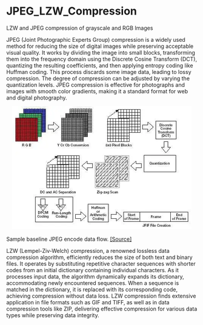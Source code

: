 # JPEG_LZW_Compression
LZW and JPEG compression of grayscale and RGB Images

JPEG (Joint Photographic Experts Group) compression is a widely used method for reducing the size of digital images while preserving acceptable visual quality. It works by dividing the image into small blocks, transforming them into the frequency domain using the Discrete Cosine Transform (DCT), quantizing the resulting coefficients, and then applying entropy coding like Huffman coding. This process discards some image data, leading to lossy compression. The degree of compression can be adjusted by varying the quantization levels. JPEG compression is effective for photographs and images with smooth color gradients, making it a standard format for web and digital photography.

<p align = "center"> <img src="jpg_comp.jpg"> </p>
<p>Sample baseline JPEG encode data flow. <a href="https://www.eetimes.com/baseline-jpeg-compression-juggles-image-quality-and-size/">[Source]</a></p>

LZW (Lempel-Ziv-Welch) compression, a renowned lossless data compression algorithm, efficiently reduces the size of both text and binary files. It operates by substituting repetitive character sequences with shorter codes from an initial dictionary containing individual characters. As it processes input data, the algorithm dynamically expands its dictionary, accommodating newly encountered sequences. When a sequence is matched in the dictionary, it is replaced with its corresponding code, achieving compression without data loss. LZW compression finds extensive application in file formats such as GIF and TIFF, as well as in data compression tools like ZIP, delivering effective compression for various data types while preserving data integrity.

